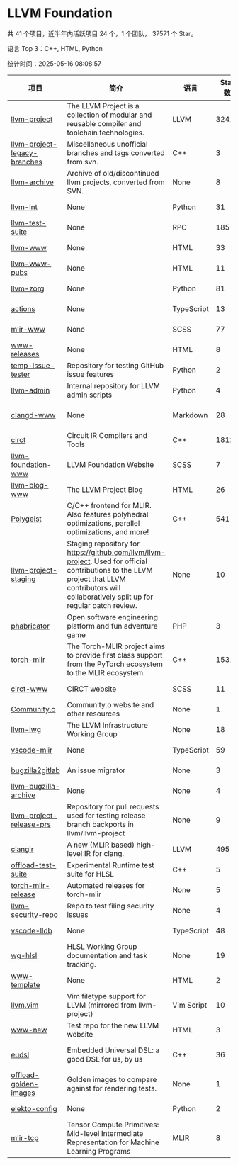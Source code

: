 # LLVM Foundation

共 41 个项目，近半年内活跃项目 24 个，1 个团队， 37571 个 Star。

语言 Top 3：C++, HTML, Python

统计时间：2025-05-16 08:08:57

| 项目 | 简介 | 语言 | Star 数 | 协议 | 创建时间 | 最后更新时间 | 最后提交时间 |
| --- | --- | --- | --- | --- | --- | --- | --- |
| [llvm-project](https://github.com/llvm/llvm-project) | The LLVM Project is a collection of modular and reusable compiler and toolchain technologies. | LLVM | 32414 | Other | 2016-12-07 | 2025-05-16 | 2025-05-16 |
| [llvm-project-legacy-branches](https://github.com/llvm/llvm-project-legacy-branches) | Miscellaneous unofficial branches and tags converted from svn. | C++ | 3 | - | 2019-01-09 | 2023-05-31 | 2019-05-14 |
| [llvm-archive](https://github.com/llvm/llvm-archive) | Archive of old/discontinued llvm projects, converted from SVN. | None | 8 | - | 2019-01-09 | 2024-11-16 | 2021-02-09 |
| [llvm-lnt](https://github.com/llvm/llvm-lnt) | None | Python | 31 | Other | 2019-01-09 | 2025-04-25 | 2025-04-25 |
| [llvm-test-suite](https://github.com/llvm/llvm-test-suite) | None | RPC | 185 | Other | 2019-01-09 | 2025-05-16 | 2025-05-14 |
| [llvm-www](https://github.com/llvm/llvm-www) | None | HTML | 33 | Other | 2019-01-09 | 2025-05-16 | 2025-05-16 |
| [llvm-www-pubs](https://github.com/llvm/llvm-www-pubs) | None | HTML | 11 | - | 2019-01-09 | 2024-07-30 | 2021-01-28 |
| [llvm-zorg](https://github.com/llvm/llvm-zorg) | None | Python | 81 | Other | 2019-01-09 | 2025-05-16 | 2025-05-15 |
| [actions](https://github.com/llvm/actions) | None | TypeScript | 13 | Other | 2019-11-18 | 2025-04-18 | 2024-08-08 |
| [mlir-www](https://github.com/llvm/mlir-www) | None | SCSS | 77 | - | 2019-12-09 | 2025-05-16 | 2025-05-16 |
| [www-releases](https://github.com/llvm/www-releases) | None | HTML | 8 | - | 2020-01-09 | 2025-04-04 | 2025-03-05 |
| [temp-issue-tester](https://github.com/llvm/temp-issue-tester) | Repository for testing GitHub issue features | Python | 2 | - | 2020-02-01 | 2024-07-30 | 2024-02-03 |
| [llvm-admin](https://github.com/llvm/llvm-admin) | Internal repository for LLVM admin scripts | Python | 4 | - | 2020-02-06 | 2024-07-30 | 2024-04-08 |
| [clangd-www](https://github.com/llvm/clangd-www) | None | Markdown | 28 | Apache License 2.0 | 2020-02-12 | 2025-05-14 | 2025-05-14 |
| [circt](https://github.com/llvm/circt) | Circuit IR Compilers and Tools | C++ | 1812 | Other | 2020-03-05 | 2025-05-16 | 2025-05-16 |
| [llvm-foundation-www](https://github.com/llvm/llvm-foundation-www) | LLVM Foundation Website | SCSS | 7 | - | 2020-04-03 | 2025-04-04 | 2024-08-18 |
| [llvm-blog-www](https://github.com/llvm/llvm-blog-www) | The LLVM Project Blog | HTML | 26 | - | 2020-06-19 | 2025-04-04 | 2025-03-11 |
| [Polygeist](https://github.com/llvm/Polygeist) | C/C++ frontend for MLIR. Also features polyhedral optimizations, parallel optimizations, and more! | C++ | 541 | Other | 2020-07-08 | 2025-05-16 | 2024-10-02 |
| [llvm-project-staging](https://github.com/llvm/llvm-project-staging) | Staging repository for https://github.com/llvm/llvm-project. Used for official contributions to the LLVM project that LLVM contributors will collaboratively split up for regular patch review. | None | 10 | Other | 2020-07-09 | 2024-07-30 | 2021-08-24 |
| [phabricator](https://github.com/llvm/phabricator) | Open software engineering platform and fun adventure game | PHP | 3 | Apache License 2.0 | 2020-07-28 | 2025-02-21 | 2021-10-07 |
| [torch-mlir](https://github.com/llvm/torch-mlir) | The Torch-MLIR project aims to provide first class support from the PyTorch ecosystem to the MLIR ecosystem. | C++ | 1531 | Other | 2020-07-30 | 2025-05-16 | 2025-05-13 |
| [circt-www](https://github.com/llvm/circt-www) | CIRCT website | SCSS | 11 | - | 2021-01-08 | 2025-04-04 | 2025-05-16 |
| [Community.o](https://github.com/llvm/Community.o) | Community.o website and other resources | None | 1 | - | 2021-02-06 | 2024-07-30 | 2023-03-16 |
| [llvm-iwg](https://github.com/llvm/llvm-iwg) | The LLVM Infrastructure Working Group | None | 18 | Other | 2021-03-02 | 2024-09-14 | 2022-08-31 |
| [vscode-mlir](https://github.com/llvm/vscode-mlir) | None | TypeScript | 59 | Other | 2021-07-28 | 2025-04-09 | 2024-05-17 |
| [bugzilla2gitlab](https://github.com/llvm/bugzilla2gitlab) | An issue migrator | None | 3 | MIT License | 2021-10-10 | 2024-10-28 | 2022-01-17 |
| [llvm-bugzilla-archive](https://github.com/llvm/llvm-bugzilla-archive) | None | None | 4 | - | 2021-11-26 | 2023-03-28 | 2021-11-28 |
| [llvm-project-release-prs](https://github.com/llvm/llvm-project-release-prs) | Repository for pull requests used for testing release branch backports in llvm/llvm-project | None | 9 | Other | 2022-05-18 | 2024-07-30 | 2023-12-11 |
| [clangir](https://github.com/llvm/clangir) | A new (MLIR based) high-level IR for clang. | LLVM | 495 | Other | 2022-08-04 | 2025-05-16 | 2025-05-14 |
| [offload-test-suite](https://github.com/llvm/offload-test-suite) | Experimental Runtime test suite for HLSL | C++ | 5 | Other | 2023-12-04 | 2025-05-15 | 2025-05-15 |
| [torch-mlir-release](https://github.com/llvm/torch-mlir-release) | Automated releases for torch-mlir | None | 5 | - | 2024-02-01 | 2025-04-04 | 2025-04-01 |
| [llvm-security-repo](https://github.com/llvm/llvm-security-repo) | Repo to test filing security issues | None | 4 | - | 2024-02-22 | 2025-04-04 | 2024-06-13 |
| [vscode-lldb](https://github.com/llvm/vscode-lldb) | None | TypeScript | 48 | Other | 2024-05-15 | 2025-05-15 | 2025-05-15 |
| [wg-hlsl](https://github.com/llvm/wg-hlsl) | HLSL Working Group documentation and task tracking. | None | 19 | Other | 2024-07-25 | 2025-05-14 | 2025-05-14 |
| [www-template](https://github.com/llvm/www-template) | None | HTML | 2 | MIT License | 2024-08-19 | 2025-04-14 | 2024-11-25 |
| [llvm.vim](https://github.com/llvm/llvm.vim) | Vim filetype support for LLVM (mirrored from llvm-project) | Vim Script | 10 | Other | 2024-08-24 | 2025-04-24 | 2025-04-24 |
| [www-new](https://github.com/llvm/www-new) | Test repo for the new LLVM website | HTML | 3 | - | 2024-09-05 | 2025-04-26 | 2025-04-26 |
| [eudsl](https://github.com/llvm/eudsl) | Embedded Universal DSL: a good DSL for us, by us | C++ | 36 | Apache License 2.0 | 2024-11-08 | 2025-04-11 | 2025-05-16 |
| [offload-golden-images](https://github.com/llvm/offload-golden-images) | Golden images to compare against for rendering tests. | None | 1 | Other | 2024-12-20 | 2025-05-14 | 2025-01-02 |
| [elekto-config](https://github.com/llvm/elekto-config) | None | Python | 2 | - | 2025-01-21 | 2025-04-04 | 2025-02-11 |
| [mlir-tcp](https://github.com/llvm/mlir-tcp) | Tensor Compute Primitives: Mid-level Intermediate Representation for Machine Learning Programs | MLIR | 8 | Other | 2025-01-29 | 2025-04-08 | 2025-02-22 |
